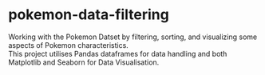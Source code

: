 # pokemon-data-filtering

Working with the Pokemon Datset by filtering, sorting, and visualizing some aspects of Pokemon characteristics.\
This project utilises Pandas dataframes for data handling and both Matplotlib and Seaborn for Data Visualisation.
